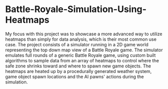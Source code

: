 # Battle-Royale-Simulation-Using-Heatmaps
My focus with this project was to showcase a more advanced way to utilize heatmaps than simply for data analysis, which is their most common use case. The project consists of a simulator running in a 2D game world representing the top down map view of a Battle Royale game. The simulator emulates full rounds of a generic Battle Royale game, using custom built algorithms to sample data from an array of heatmaps to control where the safe zone shrinks toward and where to spawn new game objects. The heatmaps are heated up by a procedurally generated weather system, game object spawn locations and the AI pawns' actions during the simulation.
